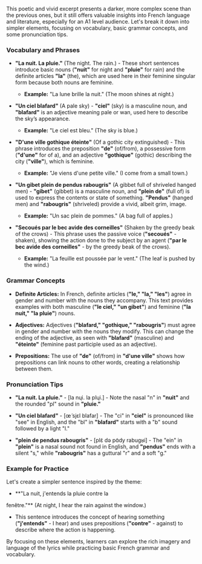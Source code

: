 This poetic and vivid excerpt presents a darker, more complex scene than the previous ones, but it still offers valuable insights into French language and literature, especially for an A1 level audience. Let's break it down into simpler elements, focusing on vocabulary, basic grammar concepts, and some pronunciation tips.

### Vocabulary and Phrases

- **"La nuit. La pluie."** (The night. The rain.) - These short sentences introduce basic nouns (**"nuit"** for night and **"pluie"** for rain) and the definite articles **"la"** (the), which are used here in their feminine singular form because both nouns are feminine.
  - **Example:** "La lune brille la nuit." (The moon shines at night.)

- **"Un ciel blafard"** (A pale sky) - **"ciel"** (sky) is a masculine noun, and **"blafard"** is an adjective meaning pale or wan, used here to describe the sky’s appearance.
  - **Example:** "Le ciel est bleu." (The sky is blue.)

- **"D'une ville gothique éteinte"** (Of a gothic city extinguished) - This phrase introduces the preposition **"de"** (of/from), a possessive form (**"d'une"** for of a), and an adjective **"gothique"** (gothic) describing the city (**"ville"**), which is feminine.
  - **Example:** "Je viens d'une petite ville." (I come from a small town.)

- **"Un gibet plein de pendus rabougris"** (A gibbet full of shriveled hanged men) - **"gibet"** (gibbet) is a masculine noun, and **"plein de"** (full of) is used to express the contents or state of something. **"Pendus"** (hanged men) and **"rabougris"** (shriveled) provide a vivid, albeit grim, image.
  - **Example:** "Un sac plein de pommes." (A bag full of apples.)

- **"Secoués par le bec avide des corneilles"** (Shaken by the greedy beak of the crows) - This phrase uses the passive voice (**"secoués"** - shaken), showing the action done to the subject by an agent (**"par le bec avide des corneilles"** - by the greedy beak of the crows).
  - **Example:** "La feuille est poussée par le vent." (The leaf is pushed by the wind.)

### Grammar Concepts

- **Definite Articles:** In French, definite articles (**"le," "la," "les"**) agree in gender and number with the nouns they accompany. This text provides examples with both masculine (**"le ciel," "un gibet"**) and feminine (**"la nuit," "la pluie"**) nouns.

- **Adjectives:** Adjectives (**"blafard," "gothique," "rabougris"**) must agree in gender and number with the nouns they modify. This can change the ending of the adjective, as seen with **"blafard"** (masculine) and **"éteinte"** (feminine past participle used as an adjective).

- **Prepositions:** The use of **"de"** (of/from) in **"d'une ville"** shows how prepositions can link nouns to other words, creating a relationship between them.

### Pronunciation Tips

- **"La nuit. La pluie."** - [la nɥi. la plɥi.] - Note the nasal "n" in **"nuit"** and the rounded "pl" sound in **"pluie."**

- **"Un ciel blafard"** - [œ̃ sjɛl blafar] - The "ci" in **"ciel"** is pronounced like "see" in English, and the "bl" in **"blafard"** starts with a "b" sound followed by a light "l."

- **"plein de pendus rabougris"** - [plɛ̃ də pɑ̃dy rabuɡʁi] - The "ein" in **"plein"** is a nasal sound not found in English, and **"pendus"** ends with a silent "s," while **"rabougris"** has a guttural "r" and a soft "g."

### Example for Practice

Let's create a simpler sentence inspired by the theme:

- **"La nuit, j'entends la pluie contre la

 fenêtre."** (At night, I hear the rain against the window.)
  - This sentence introduces the concept of hearing something (**"j'entends"** - I hear) and uses prepositions (**"contre"** - against) to describe where the action is happening.

By focusing on these elements, learners can explore the rich imagery and language of the lyrics while practicing basic French grammar and vocabulary.
